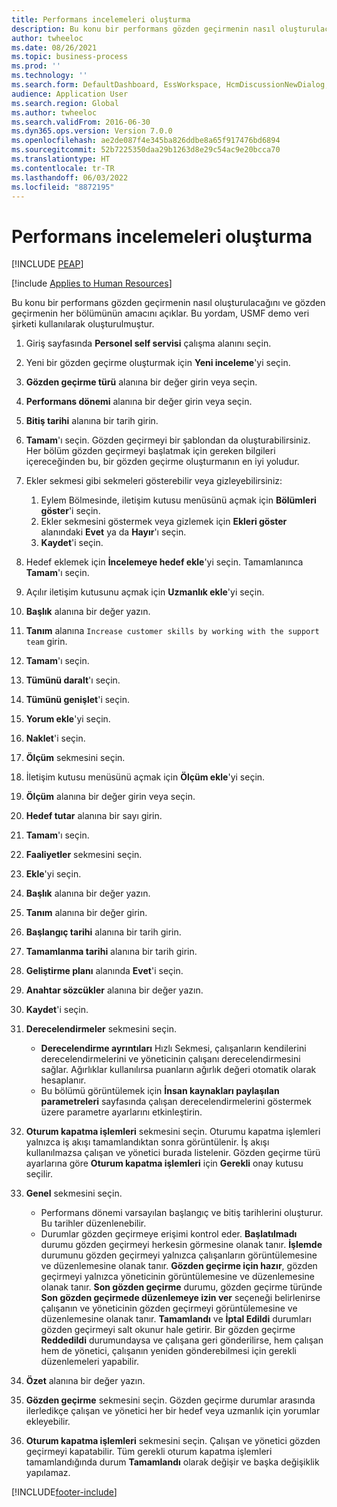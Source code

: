 ```yaml
---
title: Performans incelemeleri oluşturma
description: Bu konu bir performans gözden geçirmenin nasıl oluşturulacağını ve gözden geçirmenin her bölümünün amacını açıklar.
author: twheeloc
ms.date: 08/26/2021
ms.topic: business-process
ms.prod: ''
ms.technology: ''
ms.search.form: DefaultDashboard, EssWorkspace, HcmDiscussionNewDialog, HcmDiscussion, HcmDiscussionChangeSettings, HcmDiscussionAddGoalDialog, HcmTopicCreate, HcmMeasurementDetailDialog, HcmPerfJournalAdd, HcmEmployeeDevelopmentWorkspace
audience: Application User
ms.search.region: Global
ms.author: twheeloc
ms.search.validFrom: 2016-06-30
ms.dyn365.ops.version: Version 7.0.0
ms.openlocfilehash: ae2de087f4e345ba826ddbe8a65f917476bd6894
ms.sourcegitcommit: 52b7225350daa29b1263d8e29c54ac9e20bcca70
ms.translationtype: HT
ms.contentlocale: tr-TR
ms.lasthandoff: 06/03/2022
ms.locfileid: "8872195"
---
```

# <a name="create-performance-reviews"></a>Performans incelemeleri oluşturma


[!INCLUDE [PEAP](../includes/peap-1.md)]

[!include [Applies to Human Resources](../includes/applies-to-hr.md)]


Bu konu bir performans gözden geçirmenin nasıl oluşturulacağını ve gözden geçirmenin her bölümünün amacını açıklar. Bu yordam, USMF demo veri şirketi kullanılarak oluşturulmuştur.

1. Giriş sayfasında **Personel self servisi** çalışma alanını seçin.
2. Yeni bir gözden geçirme oluşturmak için **Yeni inceleme**'yi seçin.
3. **Gözden geçirme türü** alanına bir değer girin veya seçin.
4. **Performans dönemi** alanına bir değer girin veya seçin.
5. **Bitiş tarihi** alanına bir tarih girin.
6. **Tamam**'ı seçin. Gözden geçirmeyi bir şablondan da oluşturabilirsiniz. Her bölüm gözden geçirmeyi başlatmak için gereken bilgileri içereceğinden bu, bir gözden geçirme oluşturmanın en iyi yoludur.  
7. Ekler sekmesi gibi sekmeleri gösterebilir veya gizleyebilirsiniz:

    1. Eylem Bölmesinde, iletişim kutusu menüsünü açmak için **Bölümleri göster**'i seçin.
    1. Ekler sekmesini göstermek veya gizlemek için **Ekleri göster** alanındaki **Evet** ya da **Hayır**'ı seçin.
    1. **Kaydet**'i seçin.

8. Hedef eklemek için **İncelemeye hedef ekle**'yi seçin. Tamamlanınca **Tamam**'ı seçin.
9. Açılır iletişim kutusunu açmak için **Uzmanlık ekle**'yi seçin.
10. **Başlık** alanına bir değer yazın.
11. **Tanım** alanına `Increase customer skills by working with the support team` girin.
12. **Tamam**'ı seçin.
13. **Tümünü daralt**'ı seçin.
14. **Tümünü genişlet**'i seçin.
15. **Yorum ekle**'yi seçin.
16. **Naklet**'i seçin.
17. **Ölçüm** sekmesini seçin.
18. İletişim kutusu menüsünü açmak için **Ölçüm ekle**'yi seçin.
19. **Ölçüm** alanına bir değer girin veya seçin.
26. **Hedef tutar** alanına bir sayı girin.
20. **Tamam**'ı seçin.
21. **Faaliyetler** sekmesini seçin.
22. **Ekle**'yi seçin.
23. **Başlık** alanına bir değer yazın.
24. **Tanım** alanına bir değer girin.
25. **Başlangıç tarihi** alanına bir tarih girin.
26. **Tamamlanma tarihi** alanına bir tarih girin.
27. **Geliştirme planı** alanında **Evet**'i seçin.
28. **Anahtar sözcükler** alanına bir değer yazın.
29. **Kaydet**'i seçin.
30. **Derecelendirmeler** sekmesini seçin.  

    - **Derecelendirme ayrıntıları** Hızlı Sekmesi, çalışanların kendilerini derecelendirmelerini ve yöneticinin çalışanı derecelendirmesini sağlar. Ağırlıklar kullanılırsa puanların ağırlık değeri otomatik olarak hesaplanır.  
    - Bu bölümü görüntülemek için **İnsan kaynakları paylaşılan parametreleri** sayfasında çalışan derecelendirmelerini göstermek üzere parametre ayarlarını etkinleştirin.  

31. **Oturum kapatma işlemleri** sekmesini seçin. Oturumu kapatma işlemleri yalnızca iş akışı tamamlandıktan sonra görüntülenir. İş akışı kullanılmazsa çalışan ve yönetici burada listelenir. Gözden geçirme türü ayarlarına göre **Oturum kapatma işlemleri** için **Gerekli** onay kutusu seçilir.  
32. **Genel** sekmesini seçin.

    - Performans dönemi varsayılan başlangıç ve bitiş tarihlerini oluşturur. Bu tarihler düzenlenebilir.  
    - Durumlar gözden geçirmeye erişimi kontrol eder. **Başlatılmadı** durumu gözden geçirmeyi herkesin görmesine olanak tanır. **İşlemde** durumunu gözden geçirmeyi yalnızca çalışanların görüntülemesine ve düzenlemesine olanak tanır. **Gözden geçirme için hazır**, gözden geçirmeyi yalnızca yöneticinin görüntülemesine ve düzenlemesine olanak tanır. **Son gözden geçirme** durumu, gözden geçirme türünde **Son gözden geçirmede düzenlemeye izin ver** seçeneği belirlenirse çalışanın ve yöneticinin gözden geçirmeyi görüntülemesine ve düzenlemesine olanak tanır. **Tamamlandı** ve **İptal Edildi** durumları gözden geçirmeyi salt okunur hale getirir. Bir gözden geçirme **Reddedildi** durumundaysa ve çalışana geri gönderilirse, hem çalışan hem de yönetici, çalışanın yeniden gönderebilmesi için gerekli düzenlemeleri yapabilir.

33. **Özet** alanına bir değer yazın.
34. **Gözden geçirme** sekmesini seçin. Gözden geçirme durumlar arasında ilerledikçe çalışan ve yönetici her bir hedef veya uzmanlık için yorumlar ekleyebilir.  
35. **Oturum kapatma işlemleri** sekmesini seçin. Çalışan ve yönetici gözden geçirmeyi kapatabilir. Tüm gerekli oturum kapatma işlemleri tamamlandığında durum **Tamamlandı** olarak değişir ve başka değişiklik yapılamaz.  



[!INCLUDE[footer-include](../includes/footer-banner.md)]
